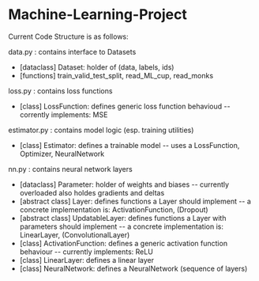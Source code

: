 # Machine-Learning-Project

Current Code Structure is as follows:

data.py : contains interface to Datasets
- [dataclass] Dataset: holder of (data, labels, ids)
- [functions] train_valid_test_split, read_ML_cup, read_monks

loss.py : contains loss functions
- [class] LossFunction: defines generic loss function behavioud
-- corrently implements: MSE

estimator.py : contains model logic (esp. training utilities)
- [class] Estimator: defines a trainable model
-- uses a LossFunction, Optimizer, NeuralNetwork

nn.py : contains neural network layers
- [dataclass] Parameter: holder of weights and biases
-- currently overloaded also holdes gradients and deltas
- [abstract class] Layer: defines functions a Layer should implement
-- a concrete implementation is: ActivationFunction, (Dropout)
- [abstract class] UpdatableLayer: defines functions a Layer with parameters should implement
-- a concrete implementation is: LinearLayer, (ConvolutionalLayer)
- [class] ActivationFunction: defines a generic activation function behaviour
-- currently implements: ReLU
- [class] LinearLayer: defines a linear layer
- [class] NeuralNetwork: defines a NeuralNetwork (sequence of layers)
